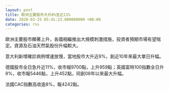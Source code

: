 ```yaml
---
layout: post
title: 歐洲主要股市大升8%至近11%
date: 2020-03-25 05:41:23.000000000 +08:00
categories: rss
---
```


歐洲主要股市顯著上升，各國相繼推出大規模刺激措施，投資者預期市場有望喘定。資源及石油天然氣股份升幅較大。

意大利新增確診病例增速放慢，當地股市大升近9%，創近10年來最大單日升幅。

德國股市全日急升近11%，收市報9700點，上升959點；英國富時100指數全日升9%，收市報5446點，上升452點，同創08年以來最大升幅。

法國CAC指數高收逾8%，報4242點。
